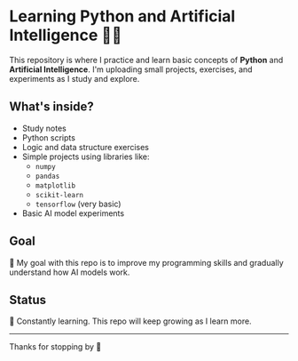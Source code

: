 # Learning Python and Artificial Intelligence 🧠🐍

This repository is where I practice and learn basic concepts of **Python** and **Artificial Intelligence**. I'm uploading small projects, exercises, and experiments as I study and explore.

## What's inside?

- Study notes
- Python scripts
- Logic and data structure exercises
- Simple projects using libraries like:
  - `numpy`
  - `pandas`
  - `matplotlib`
  - `scikit-learn`
  - `tensorflow` (very basic)
- Basic AI model experiments

## Goal

📌 My goal with this repo is to improve my programming skills and gradually understand how AI models work.

## Status

🚧 Constantly learning. This repo will keep growing as I learn more.

---

Thanks for stopping by 🙌
